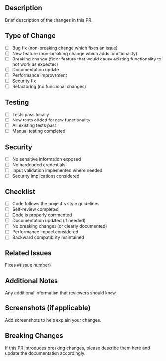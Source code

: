 ## Description
Brief description of the changes in this PR.

## Type of Change
- [ ] Bug fix (non-breaking change which fixes an issue)
- [ ] New feature (non-breaking change which adds functionality)
- [ ] Breaking change (fix or feature that would cause existing functionality to not work as expected)
- [ ] Documentation update
- [ ] Performance improvement
- [ ] Security fix
- [ ] Refactoring (no functional changes)

## Testing
- [ ] Tests pass locally
- [ ] New tests added for new functionality
- [ ] All existing tests pass
- [ ] Manual testing completed

## Security
- [ ] No sensitive information exposed
- [ ] No hardcoded credentials
- [ ] Input validation implemented where needed
- [ ] Security implications considered

## Checklist
- [ ] Code follows the project's style guidelines
- [ ] Self-review completed
- [ ] Code is properly commented
- [ ] Documentation updated (if needed)
- [ ] No breaking changes (or clearly documented)
- [ ] Performance impact considered
- [ ] Backward compatibility maintained

## Related Issues
Fixes #(issue number)

## Additional Notes
Any additional information that reviewers should know.

## Screenshots (if applicable)
Add screenshots to help explain your changes.

## Breaking Changes
If this PR introduces breaking changes, please describe them here and update the documentation accordingly.
